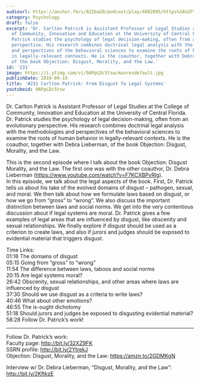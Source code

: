 ```yaml
---
audiourl: https://anchor.fm/s/822ba20/podcast/play/4082095/https%3A%2F%2Fd3ctxlq1ktw2nl.cloudfront.net%2Fproduction%2F2019-7-3%2F20118920-44100-2-85e746dde3f6d.m4a
category: Psychology
draft: false
excerpt: 'Dr. Carlton Patrick is Assistant Professor of Legal Studies at the College
  of Community, Innovation and Education at the University of Central Florida. Dr.
  Patrick studies the psychology of legal decision-making, often from an evolutionary
  perspective. His research combines doctrinal legal analysis with the methodologies
  and perspectives of the behavioral sciences to examine the roots of human behavior
  in legally-relevant contexts. He is the coauthor, together with Debra Lieberman,
  of the book Objection: Disgust, Morality, and the Law.'
id: '231'
image: https://i.ytimg.com/vi/9APpLDc5tsw/maxresdefault.jpg
publishDate: 2019-09-19
title: '#231 Carlton Patrick: From Disgust To Legal Systems'
youtubeid: 9APpLDc5tsw
---
```

<div class="timelinks">

Dr. Carlton Patrick is Assistant Professor of Legal Studies at the College of Community, Innovation and Education at the University of Central Florida. Dr. Patrick studies the psychology of legal decision-making, often from an evolutionary perspective. His research combines doctrinal legal analysis with the methodologies and perspectives of the behavioral sciences to examine the roots of human behavior in legally-relevant contexts. He is the coauthor, together with Debra Lieberman, of the book Objection: Disgust, Morality, and the Law.

This is the second episode where I talk about the book Objection: Disgust Morality, and the Law. The first one was with the other coauthor, Dr. Debra Lieberman (https://www.youtube.com/watch?v=F7KCXBPvRlg).   
In this episode, we talk about the legal aspects of the book. First, Dr. Patrick tells us about his take of the evolved domains of disgust – pathogen, sexual, and moral. We then talk about how we formulate laws based on disgust, or how we go from “gross” to “wrong”. We also discuss the important distinction between laws and social norms. We get into the very contentious discussion about if legal systems are moral. Dr. Patrick gives a few examples of legal areas that are influenced by disgust, like obscenity and sexual relationships. We finally explore if disgust should be used as a criterion to create laws, and also if jurors and judges should be exposed to evidential material that triggers disgust. 

Time Links:  
<time>01:16</time> The domains of disgust  
<time>05:15</time> Going from “gross” to “wrong”  
<time>11:54</time> The difference between laws, taboos and social norms  
<time>20:15</time> Are legal systems moral?                               
<time>26:42</time> Obscenity, sexual relationships, and other areas where laws are influenced by disgust  
<time>37:30</time> Should we use disgust as a criteria to write laws?  
<time>40:46</time> What about other emotions?  
<time>46:55</time> The is-ought dichotomy  
<time>51:18</time> Should jurors and judges be exposed to disgusting evidential material?  
<time>58:28</time> Follow Dr. Patrick’s work!

---

Follow Dr. Patrick’s work:  
Faculty page: http://bit.ly/32XZ9FK  
SSRN profile: http://bit.ly/2YtrekJ  
Objection: Disgust, Morality, and the Law: https://amzn.to/2GDMKgN

Interview w/ Dr. Debra Lieberman, “Disgust, Morality, and the Law”: http://bit.ly/2KftkzE
</div>

